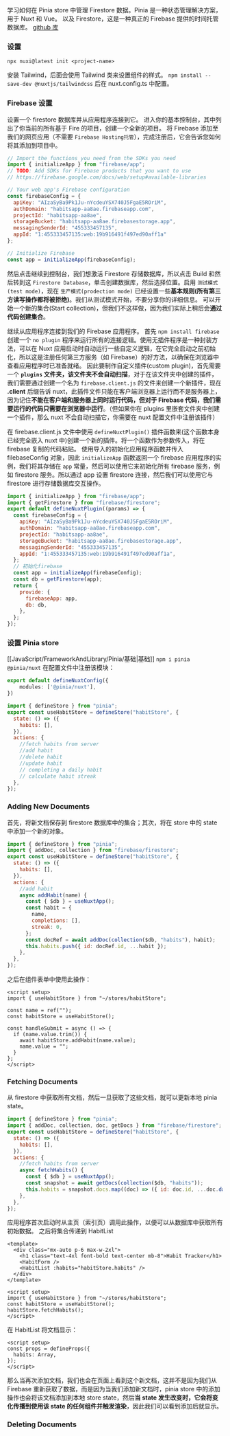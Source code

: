 学习如何在 Pinia store 中管理 Firestore 数据。Pinia 是一种状态管理解决方案，用于 Nuxt 和 Vue。 以及 Firestore，这是一种真正的 Firebase 提供的时间托管数据库。
[github 库](https://github.com/iamshaunjp/pinia-with-firestore/blob/lesson-9/plugins/firebase.client.js)
### 设置
`npx nuxi@latest init <project-name>`

安装 Tailwind，后面会使用 Tailwind 类来设置组件的样式。
`npm install --save-dev @nuxtjs/tailwindcss` 后在 nuxt.config.ts 中配置。

### Firebase 设置
设置一个 firestore 数据库并从应用程序连接到它。
进入你的基本控制台，其中列出了你当前的所有基于 Fire 的项目，创建一个全新的项目。
将 Firebase 添加至我们的网页应用（不需要 `Firebase Hosting托管`），完成注册后，它会告诉您如何将其添加到项目中。
```js
// Import the functions you need from the SDKs you need
import { initializeApp } from "firebase/app";
// TODO: Add SDKs for Firebase products that you want to use
// https://firebase.google.com/docs/web/setup#available-libraries

// Your web app's Firebase configuration
const firebaseConfig = {
  apiKey: "AIzaSyBa9Pk1Ju-nYcdeuYSX740J5FgaE5ROriM",
  authDomain: "habitsapp-aa8ae.firebaseapp.com",
  projectId: "habitsapp-aa8ae",
  storageBucket: "habitsapp-aa8ae.firebasestorage.app",
  messagingSenderId: "455333457135",
  appId: "1:455333457135:web:19b916491f497ed90aff1a"
};

// Initialize Firebase
const app = initializeApp(firebaseConfig);
```
然后点击继续到控制台，我们想激活 Firestore 存储数据库，所以点击 Build 和然后转到这 `Firestore Database`，单击创建数据库，然后选择位置。启用 `测试模式(test mode)`，现在 `生产模式(prodection mode)` 已经设置一些**基本规则(所有第三方读写操作都将被拒绝)**。我们从测试模式开始，不要分享你的详细信息。
可以开始一个新的集合(Start collection)，但我们不这样做，因为我们实际上稍后会**通过代码创建集合**。

继续从应用程序连接到我们的 Firebase 应用程序。
首先 `npm install firebase`
创建一个 `no plugin` 程序来运行所有的连接逻辑。使用无插件程序是一种封装方法，可以在 Nuxt 应用启动时自动运行一些自定义逻辑，在它完全启动之前初始化，所以这是注册任何第三方服务（如 Firebase）的好方法，以确保在浏览器中查看应用程序时已准备就绪。
因此要制作自定义插件(custom plugin)，首先需要一个 **`plugins` 文件夹，该文件夹不会自动扫描**，对于在该文件夹中创建的插件，我们需要通过创建一个名为 `firebase.client.js` 的文件来创建一个新插件，现在 **.client** 后缀告诉 nuxt，此插件文件只能在客户端浏览器上运行而不是服务器上，因为记住**不能在客户端和服务器上同时运行代码，但对于 Firebase 代码，我们需要运行的代码只需要在浏览器中运行**。（但如果你在 plugins 里嵌套文件夹中创建一个插件，那么 nuxt 不会自动扫描它，你需要在 nuxt 配置文件中注册该插件）

在 firebase.client.js 文件中使用 `defineNuxtPlugin()` 插件函数来(这个函数本身已经完全嵌入 nuxt 中)创建一个新的插件。将一个函数作为参数传入，将在 firebase 复制的代码粘贴。
使用导入的初始化应用程序函数并传入 filebaseConfig 对象，因此 `initializeApp` 函数返回一个 firebase 应用程序的实例，我们将其存储在 `app` 常量，然后可以使用它来初始化所有 firebase 服务，例如 firestore 服务。所以通过 app 设置 firestore 连接，然后我们可以使用它与 firestore 进行存储数据库交互操作。
```js
import { initializeApp } from "firebase/app";
import { getFirestore } from "firebase/firestore";
export default defineNuxtPlugin((params) => {
  const firebaseConfig = {
    apiKey: "AIzaSyBa9Pk1Ju-nYcdeuYSX740J5FgaE5ROriM",
    authDomain: "habitsapp-aa8ae.firebaseapp.com",
    projectId: "habitsapp-aa8ae",
    storageBucket: "habitsapp-aa8ae.firebasestorage.app",
    messagingSenderId: "455333457135",
    appId: "1:455333457135:web:19b916491f497ed90aff1a",
  };
  // 初始化firebase
  const app = initializeApp(firebaseConfig);
  const db = getFirestore(app);
  return {
    provide: {
      firebaseApp: app,
      db: db,
    },
  };
});
```

### 设置 Pinia store
[[JavaScript/FrameworkAndLibrary/Pinia/基础|基础]]
`npm i pinia @pinia/nuxt`
在配置文件中注册该模块：
```ts
export default defineNuxtConfig({
    modules: ['@pinia/nuxt'],
})
```
```js
import { defineStore } from "pinia";
export const useHabitStore = defineStore("habitStore", {
  state: () => ({
    habits: [],
  }),
  actions: {
    //fetch habits from server
    //add habit
    //delete habit
    //update habit
    // completing a daily habit
    // calculate habit streak
  },
});
```

### Adding New Documents
首先，将新文档保存到 firestore 数据库中的集合；其次，将在 store 中的 state 中添加一个新的对象。
```js
import { defineStore } from "pinia";
import { addDoc, collection } from "firebase/firestore";
export const useHabitStore = defineStore("habitStore", {
  state: () => ({
    habits: [],
  }),
  actions: {
    //add habit
    async addHabit(name) {
      const { $db } = useNuxtApp();
      const habit = {
        name,
        completions: [],
        streak: 0,
      };
      const docRef = await addDoc(collection($db, "habits"), habit);
      this.habits.push({ id: docRef.id, ...habit });
    },
  },
});
```
之后在组件表单中使用此操作：
```vue
<script setup>
import { useHabitStore } from "~/stores/habitStore";

const name = ref("");
const habitStore = useHabitStore();

const handleSubmit = async () => {
  if (name.value.trim()) {
    await habitStore.addHabit(name.value);
    name.value = "";
  }
};
</script>
```

### Fetching Documents
从 firestore 中获取所有文档，然后一旦获取了这些文档，就可以更新本地 pinia state。
```js
import { defineStore } from "pinia";
import { addDoc, collection, doc, getDocs } from "firebase/firestore";
export const useHabitStore = defineStore("habitStore", {
  state: () => ({
    habits: [],
  }),
  actions: {
    //fetch habits from server
    async fetchHabits() {
      const { $db } = useNuxtApp();
      const snapshot = await getDocs(collection($db, "habits"));
      this.habits = snapshot.docs.map((doc) => ({ id: doc.id, ...doc.data() }));
    },
  },
});

```
应用程序首次启动时从主页（索引页）调用此操作，以便可以从数据库中获取所有初始数据。
之后将集合传递到 HabitList
```vue
<template>
  <div class="mx-auto p-6 max-w-2xl">
    <h1 class="text-4xl font-bold text-center mb-8">Habit Tracker</h1>
    <HabitForm />
    <HabitList :habits="habitStore.habits" />
  </div>
</template>

<script setup>
import { useHabitStore } from "~/stores/habitStore";
const habitStore = useHabitStore();
habitStore.fetchHabits();
</script>
```
在 HabitList 将文档显示：
```vue
<script setup>
const props = defineProps({
  habits: Array,
});
</script>
```
那么当再次添加文档，我们也会在页面上看到这个新文档，这并不是因为我们从 Firebase 重新获取了数据，而是因为当我们添加新文档时，pinia store 中的添加操作也会将该文档添加到本地 store state，然后**当 state 发生改变时，它会将变化传播到使用该 state 的任何组件并触发渲染**，因此我们可以看到添加后就显示。

### Deleting Documents
